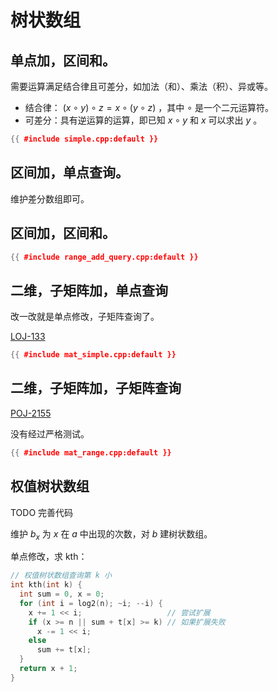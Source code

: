 # 树状数组

## 单点加，区间和。

需要运算满足结合律且可差分，如加法（和）、乘法（积）、异或等。

- 结合律： $(x \circ y) \circ z = x \circ (y \circ z)$ ，其中 $\circ$ 是一个二元运算符。
- 可差分：具有逆运算的运算，即已知 $x \circ y$ 和 $x$ 可以求出 $y$ 。

```cpp
{{ #include simple.cpp:default }}
```

## 区间加，单点查询。

维护差分数组即可。

## 区间加，区间和。

```cpp
{{ #include range_add_query.cpp:default }}
```

## 二维，子矩阵加，单点查询

改一改就是单点修改，子矩阵查询了。

[LOJ-133](https://loj.ac/p/133)

```cpp
{{ #include mat_simple.cpp:default }}
```

## 二维，子矩阵加，子矩阵查询

[POJ-2155](http://poj.org/problem?id=2155)

没有经过严格测试。

```cpp
{{ #include mat_range.cpp:default }}
```

## 权值树状数组

TODO 完善代码

维护 $b_x$ 为 $x$ 在 $a$ 中出现的次数，对 $b$ 建树状数组。

单点修改，求 kth：

```cpp
// 权值树状数组查询第 k 小
int kth(int k) {
  int sum = 0, x = 0;
  for (int i = log2(n); ~i; --i) {
    x += 1 << i;                   // 尝试扩展
    if (x >= n || sum + t[x] >= k) // 如果扩展失败
      x -= 1 << i;
    else
      sum += t[x];
  }
  return x + 1;
}
```
